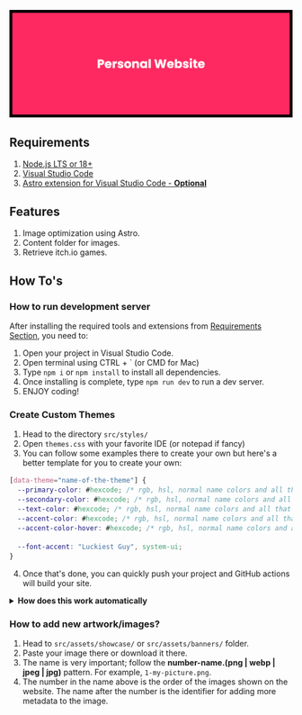 ![Banner](./docs/images/banner.png)

## **Requirements**

1. [Node.js LTS or 18+](https://nodejs.org/en) 
2. [Visual Studio Code](https://code.visualstudio.com/)
3. [Astro extension for Visual Studio Code - **Optional**](https://marketplace.visualstudio.com/items?itemName=astro-build.astro-vscode)

## **Features**
1. Image optimization using Astro.
2. Content folder for images.
3. Retrieve itch.io games.

## **How To's**
### **How to run development server**
After installing the required tools and extensions from [Requirements Section](#requirements), you need to:
1. Open your project in Visual Studio Code.
2. Open terminal using CTRL + ` (or CMD for Mac)
3. Type `npm i` or `npm install` to install all dependencies. 
4. Once installing is complete, type `npm run dev` to run a dev server. 
5. ENJOY coding!

### **Create Custom Themes**

1. Head to the directory `src/styles/`
2. Open `themes.css` with your favorite IDE (or notepad if fancy)
3. You can follow some examples there to create your own but here's a better template for you to create your own:
```css
[data-theme="name-of-the-theme"] {
  --primary-color: #hexcode; /* rgb, hsl, normal name colors and all that are fine */
  --secondary-color: #hexcode; /* rgb, hsl, normal name colors and all that are fine */
  --text-color: #hexcode; /* rgb, hsl, normal name colors and all that are fine */
  --accent-color: #hexcode; /* rgb, hsl, normal name colors and all that are fine */
  --accent-color-hover: #hexcode; /* rgb, hsl, normal name colors and all that are fine */

  --font-accent: "Luckiest Guy", system-ui;
}
```
4. Once that's done, you can quickly push your project and GitHub actions will build your site.

<details>
<summary>
<b>How does this work automatically</b>
</summary>

There's a script called extractThemes.js inside **src/scripts/** and that helps to extract the data-theme value using RegEx from themes.css
</details>

### **How to add new artwork/images?**

1. Head to `src/assets/showcase/` or `src/assets/banners/` folder.
2. Paste your image there or download it there.
3. The name is very important; follow the **number-name.(png | webp | jpeg | jpg)** pattern. For example, `1-my-picture.png`.
4. The number in the name above is the order of the images shown on the website. The name after the number is the identifier for adding more metadata to the image. 


